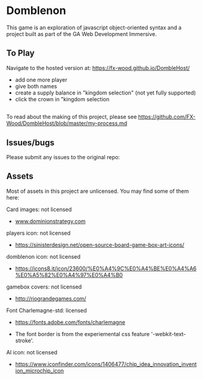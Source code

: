 # Domblenon

This game is an exploration of javascript object-oriented syntax and a project built as part of the GA Web Development Immersive.

## To Play
Navigate to the hosted version at: https://fx-wood.github.io/DombleHost/
  + add one more player
  + give both names
  + create a supply balance in "kingdom selection" (not yet fully supported)
  + click the crown in "kingdom selection

## 
To read about the making of this project, please see https://github.com/FX-Wood/DombleHost/blob/master/my-process.md

## Issues/bugs
Please submit any issues to the original repo:



## Assets
Most of assets in this project are unlicensed. You may find some of them here:

Card images: not licensed 

  + www.dominionstrategy.com
  
players icon: not licensed
  
  + https://sinisterdesign.net/open-source-board-game-box-art-icons/

domblenon icon: not licensed

+ https://icons8.it/icon/23600/%E0%A4%9C%E0%A4%BE%E0%A4%A6%E0%A5%82%E0%A4%97%E0%A4%B0

gamebox covers: not licensed

+ http://riograndegames.com/

Font Charlemagne-std: licensed

+ https://fonts.adobe.com/fonts/charlemagne

+ The font border is from the experiemental css feature '-webkit-text-stroke'.

AI icon: not licensed

+ https://www.iconfinder.com/icons/1406477/chip_idea_innovation_invention_microchip_icon
